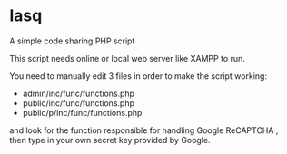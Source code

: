 # lasq
A simple code sharing PHP script

This script needs online or local web server like XAMPP to run.

You need to manually edit 3 files in order to make the script working:

- admin/inc/func/functions.php
- public/inc/func/functions.php
- public/p/inc/func/functions.php

and look for the function responsible for handling Google ReCAPTCHA , then type in your own secret key provided by Google.
